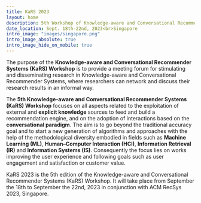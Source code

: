 ```yaml
---
title: KaRS 2023
layout: home
description: 5th Workshop of Knowledge-aware and Conversational Recommender Systems
date_location: Sept. 18th-22nd, 2023<br>Singapore
intro_image: "images/singapore.png"
intro_image_absolute: true
intro_image_hide_on_mobile: true
---
```


The purpose of the **Knowledge-aware and Conversational Recommender Systems (KaRS) Workshop** is to provide a meeting forum for stimulating and disseminating research in Knowledge-aware and Conversational Recommender Systems, where researchers can network and discuss their research results in an informal way.

The **5th Knowledge-aware and Conversational Recommender Systems (KaRS) Workshop** focuses on all aspects related to the exploitation of external and **explicit knowledge** sources to feed and build a recommendation engine, and on the adoption of interactions based on the **conversational paradigm**. The aim is to go beyond the traditional accuracy goal and to start a new generation of algorithms and approaches with the help of the methodological diversity embodied in fields such as **Machine Learning (ML)**, **Human–Computer Interaction (HCI)**, **Information Retrieval (IR)** and **Information Systems (IS)**. Consequently the focus lies on works improving the user experience and following goals such as user engagement and satisfaction or customer value.

KaRS 2023 is the 5th edition of the Knowledge-aware and Conversational Recommender Systems (KaRS) Workshop. It will take place from September the 18th to September the 22nd, 2023 in conjunction with ACM RecSys 2023, Singapore.

